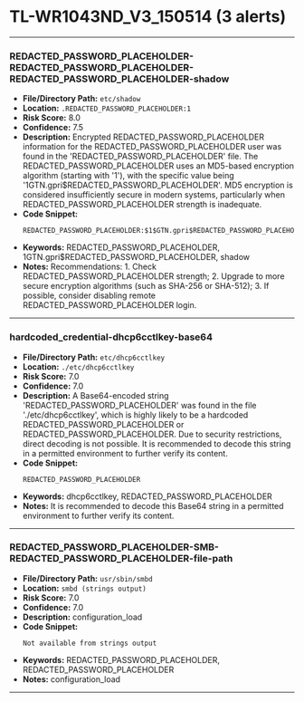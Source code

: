 # TL-WR1043ND_V3_150514 (3 alerts)

---

### REDACTED_PASSWORD_PLACEHOLDER-REDACTED_PASSWORD_PLACEHOLDER-REDACTED_PASSWORD_PLACEHOLDER-shadow

- **File/Directory Path:** `etc/shadow`
- **Location:** `.REDACTED_PASSWORD_PLACEHOLDER:1`
- **Risk Score:** 8.0
- **Confidence:** 7.5
- **Description:** Encrypted REDACTED_PASSWORD_PLACEHOLDER information for the REDACTED_PASSWORD_PLACEHOLDER user was found in the 'REDACTED_PASSWORD_PLACEHOLDER' file. The REDACTED_PASSWORD_PLACEHOLDER uses an MD5-based encryption algorithm (starting with '$1$'), with the specific value being '$1$GTN.gpri$REDACTED_PASSWORD_PLACEHOLDER'. MD5 encryption is considered insufficiently secure in modern systems, particularly when REDACTED_PASSWORD_PLACEHOLDER strength is inadequate.
- **Code Snippet:**
  ```
  REDACTED_PASSWORD_PLACEHOLDER:$1$GTN.gpri$REDACTED_PASSWORD_PLACEHOLDER:15502:0:99999:7:::
  ```
- **Keywords:** REDACTED_PASSWORD_PLACEHOLDER, $1$GTN.gpri$REDACTED_PASSWORD_PLACEHOLDER, shadow
- **Notes:** Recommendations: 1. Check REDACTED_PASSWORD_PLACEHOLDER strength; 2. Upgrade to more secure encryption algorithms (such as SHA-256 or SHA-512); 3. If possible, consider disabling remote REDACTED_PASSWORD_PLACEHOLDER login.

---
### hardcoded_credential-dhcp6cctlkey-base64

- **File/Directory Path:** `etc/dhcp6cctlkey`
- **Location:** `./etc/dhcp6cctlkey`
- **Risk Score:** 7.0
- **Confidence:** 7.0
- **Description:** A Base64-encoded string 'REDACTED_PASSWORD_PLACEHOLDER' was found in the file './etc/dhcp6cctlkey', which is highly likely to be a hardcoded REDACTED_PASSWORD_PLACEHOLDER or REDACTED_PASSWORD_PLACEHOLDER. Due to security restrictions, direct decoding is not possible. It is recommended to decode this string in a permitted environment to further verify its content.
- **Code Snippet:**
  ```
  REDACTED_PASSWORD_PLACEHOLDER
  ```
- **Keywords:** dhcp6cctlkey, REDACTED_PASSWORD_PLACEHOLDER
- **Notes:** It is recommended to decode this Base64 string in a permitted environment to further verify its content.

---
### REDACTED_PASSWORD_PLACEHOLDER-SMB-REDACTED_PASSWORD_PLACEHOLDER-file-path

- **File/Directory Path:** `usr/sbin/smbd`
- **Location:** `smbd (strings output)`
- **Risk Score:** 7.0
- **Confidence:** 7.0
- **Description:** configuration_load
- **Code Snippet:**
  ```
  Not available from strings output
  ```
- **Keywords:** REDACTED_PASSWORD_PLACEHOLDER, REDACTED_PASSWORD_PLACEHOLDER
- **Notes:** configuration_load

---
